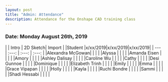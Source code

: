 ```yaml
---
layout: post
title: "Admin: Attendance"
description: Attendance for the Onshape CAD training class
---
```


### Date: Monday August 26th, 2019

|                 |  Intro  | 2D Sketch|  Import |
|Student          |x/xx/2019|x/xx/2019|x/xx/2019|
|     ---         |  :---:  |  :---:  |  :---:  |
|Alexandra McGowan|         |         |         |
|Alyssa           |         |         |         |
|Amanda Eisen     |         |         |         |
|Amory            |         |         |         |
|Ashley Dalisay   |         |         |         |
|Caroline Wu      |         |         |         |
|Cathy            |         |         |         |
|Desi Gunnoe      |         |         |         |
|Dominique        |         |         |         |
|Elizabeth Trinh  |         |         |         |
|Emily            |         |         |         |
|Emma             |         |         |         |
|Grace Vipapan    |         |         |         |
|Holly            |         |         |         |
|Kayla            |         |         |         |
|Ruchi Bondre     |         |         |         |
|Sammi            |         |         |         |
|Shadi Hessabi    |         |         |         |
